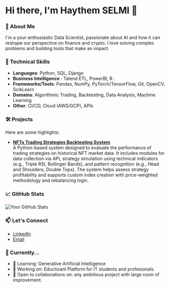 # Hi there, I'm Haythem SELMI 👋

### 🚀 About Me
I'm a your enthusiastic Data Scientist, passionate about AI and how it can reshape our perspective on finance and crypto. I love solving complex problems and building tools that make an impact.

### 🔧 Technical Skills
- **Languages**: Python, SQL, Django
- **Business Intelligence** : Talend ETL, PowerBI, R .
- **Frameworks/Tools**: Pandas, NumPy, PyTorch/TensorFlow, Git, OpenCV, ScikLearn
- **Domains**: Algorithmic Trading, Backtesting, Data Analysis, Machine Learning
- **Other**: CI/CD, Cloud (AWS/GCP), APIs

### 🛠️ Projects
Here are some highlights:
- **[NFTs Trading Strategies Backtesting System](https://github.com/haythem1010/nfts_trading_strategies_backtesting_system)**  
  A Python-based system designed to evaluate the performance of trading strategies on historical NFT market data. It includes modules for data collection via API, strategy simulation using technical indicators (e.g., Triple RSI, Bollinger Bands), and pattern recognition (e.g., Head and Shoulders, Double Tops). The system helps assess strategy profitability and supports custom index creation with price-weighted methodology and rebalancing logic.

### 📈 GitHub Stats
![Your GitHub Stats](https://github-readme-stats.vercel.app/api?username=haythem1010&show_icons=true&theme=radical)

### 📫 Let's Connect
- [LinkedIn](https://www.linkedin.com/in/haythem-selmi/)
- [Email](mailto:haythem.selmi@outlook.be)

### 🔎 Currently...
- 🌱 Learning: Generative Artificial  Intelligence
- 💼 Working on: Eductioanl Platform for IT students and profesionals. 
- 🤔 Open to collaborations on: any ambitious project with large room of improvement. 
